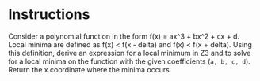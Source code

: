 # Instructions

Consider a polynomial function in the form f(x) = ax^3 + bx^2 + cx + d. Local
minima are defined as f(x) < f(x - delta) and f(x) < f(x + delta). Using this
definition, derive an expression for a local minimum in Z3 and to solve for
a local minima on the function with the given coefficients (`a, b, c, d`).
Return the x coordinate where the minima occurs.
